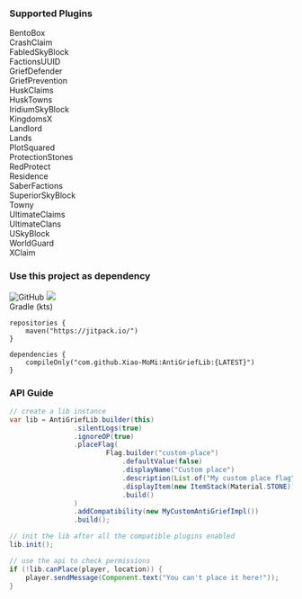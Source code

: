 ### Supported Plugins
BentoBox \
CrashClaim \
FabledSkyBlock \
FactionsUUID \
GriefDefender \
GriefPrevention \
HuskClaims \
HuskTowns \
IridiumSkyBlock \
KingdomsX \
Landlord \
Lands \
PlotSquared \
ProtectionStones \
RedProtect \
Residence \
SaberFactions \
SuperiorSkyBlock \
Towny \
UltimateClaims \
UltimateClans \
USkyBlock \
WorldGuard \
XClaim

### Use this project as dependency
![GitHub](https://img.shields.io/github/license/Xiao-MoMi/AntiGriefLib)
[![](https://jitpack.io/v/Xiao-MoMi/AntiGriefLib.svg)](https://jitpack.io/#Xiao-MoMi/AntiGriefLib) \
Gradle (kts)
```
repositories {
    maven("https://jitpack.io/")
}
```
```
dependencies {
    compileOnly("com.github.Xiao-MoMi:AntiGriefLib:{LATEST}")
}
```

### API Guide
```java
// create a lib instance
var lib = AntiGriefLib.builder(this)
                .silentLogs(true)
                .ignoreOP(true)
                .placeFlag(
                        Flag.builder("custom-place")
                            .defaultValue(false)
                            .displayName("Custom place")
                            .description(List.of("My custom place flag"))
                            .displayItem(new ItemStack(Material.STONE))
                            .build()
                )
                .addCompatibility(new MyCustomAntiGriefImpl())
                .build();

// init the lib after all the compatible plugins enabled
lib.init();

// use the api to check permissions
if (!lib.canPlace(player, location)) {
    player.sendMessage(Component.text("You can't place it here!"));
}
```
